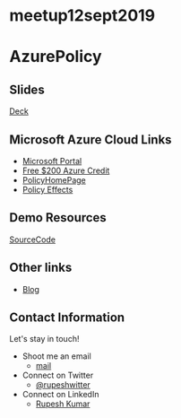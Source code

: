 # meetup12sept2019

# AzurePolicy
    
## Slides
[Deck](https://rupeshtech.github.io/slides-azure-policy.html)


## Microsoft Azure Cloud Links
 - [Microsoft Portal](https://portal.azure.com)
 - [Free $200 Azure Credit](https://azure.microsoft.com/free)
 - [PolicyHomePage](https://docs.microsoft.com/en-us/azure/governance/policy/overview)
 - [Policy Effects](https://docs.microsoft.com/en-us/azure/governance/policy/concepts/effects)

## Demo Resources
[SourceCode](https://github.com/rupeshtech/azurepolicy)
 

## Other links
 - [Blog](http://rupesh.blog/2019/08/17/apply-lock-on-resource-groups-thru-azure-policy)

## Contact Information

Let's stay in touch! 

- Shoot me an email
    - [mail](mailto:rupeshwillwin@gmail.com) 
- Connect on Twitter
    - [@rupeshwitter](https://twitter.com/rupeshwitter)
- Connect on LinkedIn
    - [Rupesh Kumar](https://www.linkedin.com/in/rupeshtech/)
